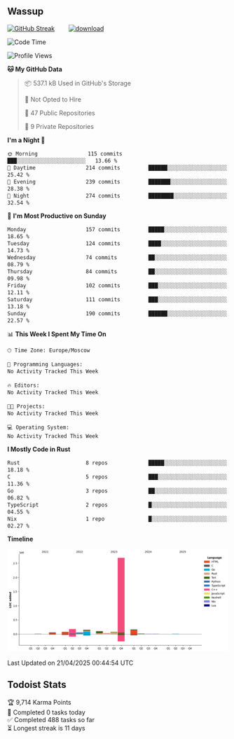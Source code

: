 ## Wassup

<!--
-->

[![GitHub Streak](http://github-readme-streak-stats.herokuapp.com?user=archeoss&theme=shades-of-purple&hide_border=true&date_format=j%20M%5B%20Y%5D)](https://git.io/streak-stats)&nbsp;&nbsp;&nbsp;&nbsp;&nbsp;&nbsp;&nbsp;&nbsp;[![download](https://user-images.githubusercontent.com/68448737/147796309-d8b65b1d-4dde-40d9-b03a-2b42aaa6cd43.jpeg)
](http://bmstu.ru/)

<!--START_SECTION:waka-->
![Code Time](http://img.shields.io/badge/Code%20Time-3%2C876%20hrs%2014%20mins-blue)

![Profile Views](http://img.shields.io/badge/Profile%20Views-1-blue)

**🐱 My GitHub Data** 

> 📦 537.1 kB Used in GitHub's Storage 
 > 
> 🚫 Not Opted to Hire
 > 
> 📜 47 Public Repositories 
 > 
> 🔑 9 Private Repositories 
 > 
**I'm a Night 🦉** 

```text
🌞 Morning                115 commits         ███░░░░░░░░░░░░░░░░░░░░░░   13.66 % 
🌆 Daytime                214 commits         ██████░░░░░░░░░░░░░░░░░░░   25.42 % 
🌃 Evening                239 commits         ███████░░░░░░░░░░░░░░░░░░   28.38 % 
🌙 Night                  274 commits         ████████░░░░░░░░░░░░░░░░░   32.54 % 
```
📅 **I'm Most Productive on Sunday** 

```text
Monday                   157 commits         █████░░░░░░░░░░░░░░░░░░░░   18.65 % 
Tuesday                  124 commits         ████░░░░░░░░░░░░░░░░░░░░░   14.73 % 
Wednesday                74 commits          ██░░░░░░░░░░░░░░░░░░░░░░░   08.79 % 
Thursday                 84 commits          ██░░░░░░░░░░░░░░░░░░░░░░░   09.98 % 
Friday                   102 commits         ███░░░░░░░░░░░░░░░░░░░░░░   12.11 % 
Saturday                 111 commits         ███░░░░░░░░░░░░░░░░░░░░░░   13.18 % 
Sunday                   190 commits         ██████░░░░░░░░░░░░░░░░░░░   22.57 % 
```


📊 **This Week I Spent My Time On** 

```text
🕑︎ Time Zone: Europe/Moscow

💬 Programming Languages: 
No Activity Tracked This Week

🔥 Editors: 
No Activity Tracked This Week

🐱‍💻 Projects: 
No Activity Tracked This Week

💻 Operating System: 
No Activity Tracked This Week
```

**I Mostly Code in Rust** 

```text
Rust                     8 repos             █████░░░░░░░░░░░░░░░░░░░░   18.18 % 
C                        5 repos             ███░░░░░░░░░░░░░░░░░░░░░░   11.36 % 
Go                       3 repos             ██░░░░░░░░░░░░░░░░░░░░░░░   06.82 % 
TypeScript               2 repos             █░░░░░░░░░░░░░░░░░░░░░░░░   04.55 % 
Nix                      1 repo              █░░░░░░░░░░░░░░░░░░░░░░░░   02.27 % 
```



**Timeline**

![Lines of Code chart](https://raw.githubusercontent.com/archeoss/archeoss/master/assets/bar_graph.png)


 Last Updated on 21/04/2025 00:44:54 UTC
<!--END_SECTION:waka-->

## Todoist Stats

<!-- TODO-IST:START -->
🏆  9,714 Karma Points           
🌸  Completed 0 tasks today           
✅  Completed 488 tasks so far           
⏳  Longest streak is 11 days
<!-- TODO-IST:END -->
